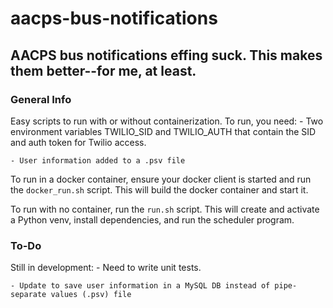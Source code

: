 # aacps-bus-notifications

## AACPS bus notifications effing suck.  This makes them better--for me, at least.

### General Info
Easy scripts to run with or without containerization.  To run, you need:
    - Two environment variables TWILIO_SID and TWILIO_AUTH that contain the SID and auth token for Twilio access.

    - User information added to a .psv file

To run in a docker container, ensure your docker client is started and run the `docker_run.sh` script.  This will build the docker container and start it.

To run with no container, run the `run.sh` script.  This will create and activate a Python venv, install dependencies, and run the scheduler program.

### To-Do
Still in development:
    - Need to write unit tests.

    - Update to save user information in a MySQL DB instead of pipe-separate values (.psv) file